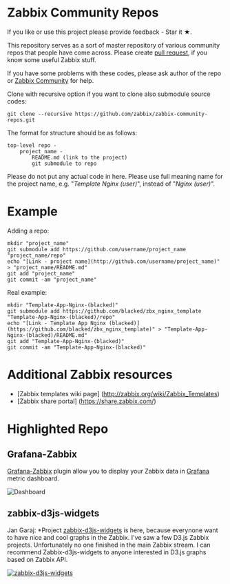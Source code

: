 Zabbix Community Repos
======================

If you like or use this project please provide feedback - Star it ★.

This repository serves as a sort of master repository of various community repos that people have come across.
Please create [pull request](https://help.github.com/articles/creating-a-pull-request/), if you know some useful Zabbix stuff. 

If you have some problems with these codes, please ask author of the repo or [Zabbix Community](http://www.zabbix.com/community.php) for help.

Clone with recursive option if you want to clone also submodule source codes:

    git clone --recursive https://github.com/zabbix/zabbix-community-repos.git 

The format for structure should be as follows:

    top-level repo -
        project_name -
            README.md (link to the project)
            git submodule to repo

Please do not put any actual code in here. Please use full meaning name for the project name, e.g. "*Template Nginx (user)*", instead of "*Nginx (user)*".


Example
=======

Adding a repo:

    mkdir "project_name"
    git submodule add https://github.com/username/project_name "project_name/repo"
    echo "[Link - project name](http://github.com/username/project_name)" > "project_name/README.md"
    git add "project_name"
    git commit -am "project_name"

Real example:

    mkdir "Template-App-Nginx-(blacked)"
    git submodule add https://github.com/blacked/zbx_nginx_template "Template-App-Nginx-(blacked)/repo"
    echo "[Link - Template App Nginx (blacked)](https://github.com/blacked/zbx_nginx_template)" > "Template-App-Nginx-(blacked)/README.md"
    git add "Template-App-Nginx-(blacked)"
    git commit -am "Template-App-Nginx-(blacked)"
    
Additional Zabbix resources
===========================

* [Zabbix templates wiki page] (http://zabbix.org/wiki/Zabbix_Templates)
* [Zabbix share portal] (https://share.zabbix.com/)
    
Highlighted Repo
================

## Grafana-Zabbix

[Grafana-Zabbix](https://github.com/alexanderzobnin/grafana-zabbix) plugin allow you to display your Zabbix data in [Grafana](http://grafana.org) metric dashboard.

![Dashboard](https://cloud.githubusercontent.com/assets/4932851/8269101/9e6ee67e-17a3-11e5-85de-fe9dcc2dd375.png)

## zabbix-d3js-widgets

Jan Garaj: *Project [zabbix-d3js-widgets](https://github.com/hgruber/zabbix-d3js-widgets) is here, because everynone want to have nice and cool graphs in the Zabbix. I've saw a few D3.js Zabbix projects. Unfortunately no one finished in the main Zabbix stream. I can recommend Zabbix-d3js-widgets to anyone interested in D3.js graphs based on Zabbix API.

[![zabbix-d3js-widgets](https://raw.githubusercontent.com/hgruber/zabbix-d3js-widgets/master/screenshots/screenshot.png)](https://github.com/hgruber/zabbix-d3js-widgets)

